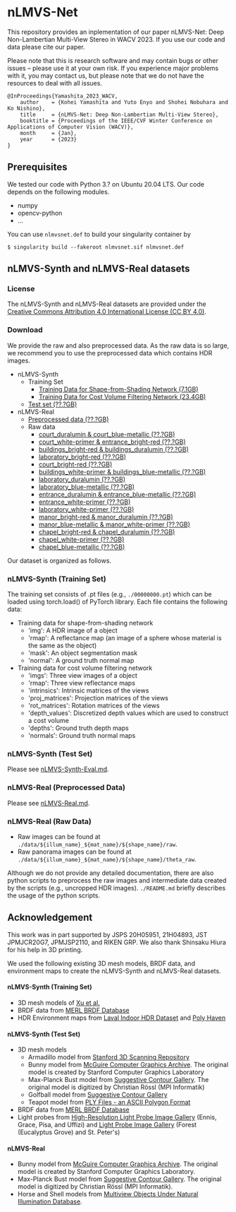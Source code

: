 # nLMVS-Net

This repository provides an inplementation of our paper nLMVS-Net: Deep Non-Lambertian Multi-View Stereo in WACV 2023. If you use our code and data please cite our paper.

Please note that this is research software and may contain bugs or other issues – please use it at your own risk. If you experience major problems with it, you may contact us, but please note that we do not have the resources to deal with all issues.

```
@InProceedings{Yamashita_2023_WACV,
    author    = {Kohei Yamashita and Yuto Enyo and Shohei Nobuhara and Ko Nishino},
    title     = {nLMVS-Net: Deep Non-Lambertian Multi-View Stereo},
    booktitle = {Proceedings of the IEEE/CVF Winter Conference on Applications of Computer Vision (WACV)},
    month     = {Jan},
    year      = {2023}
}
```

## Prerequisites

We tested our code with Python 3.? on Ubuntu 20.04 LTS. Our code depends on the following modules.

* numpy
* opencv-python
* ...

You can use `nlmvsnet.def` to build your singularity container by
```
$ singularity build --fakeroot nlmvsnet.sif nlmvsnet.def
```

## nLMVS-Synth and nLMVS-Real datasets

### License

The nLMVS-Synth and nLMVS-Real datasets are provided under the [Creative Commons Attribution 4.0 International License (CC BY 4.0)](http://creativecommons.org/licenses/by/4.0/).

### Download

We provide the raw and also preprocessed data.  As the raw data is so large, we recommend you to use the preprocessed data which contains HDR images.

* nLMVS-Synth
  * Training Set
    * [Training Data for Shape-from-Shading Network (7.1GB)](nLMVS-Synth-Train-SfS.zip)
    * [Training Data for Cost Volume Filtering Network (23.4GB)](nLMVS-Synth-Train-CV.zip)
  * [Test set (??.?GB)](nLMVS-Synth-Eval.zip)
* nLMVS-Real
  * [Preprocessed data (??.?GB)](nLMVS-Real.zip)
  * Raw data
    * [court_duralumin & court_blue-metallic (??.?GB)](20211104.zip)
    * [court_white-primer & entrance_bright-red (??.?GB)](20211106.zip)
    * [buildings_bright-red & buildings_duralumin (??.?GB)](20211107.zip)
    * [laboratory_bright-red (??.?GB)](20211108.zip)
    * [court_bright-red (??.?GB)](20211202.zip)
    * [buildings_white-primer & buildings_blue-metallic (??.?GB)](20211205.zip)
    * [laboratory_duralumin (??.?GB)](20211207.zip)
    * [laboratory_blue-metallic (??.?GB)](20211208.zip)
    * [entrance_duralumin & entrance_blue-metallic (??.?GB)](20211211.zip)
    * [entrance_white-primer (??.?GB)](20211212.zip)
    * [laboratory_white-primer (??.?GB)](20211213.zip)
    * [manor_bright-red & manor_duralumin (??.?GB)](20211220.zip)
    * [manor_blue-metallic & manor_white-primer (??.?GB)](20211222.zip)
    * [chapel_bright-red & chapel_duralumin (??.?GB)](20220111.zip)
    * [chapel_white-primer (??.?GB)](20220117.zip)
    * [chapel_blue-metallic (??.?GB)](20220131.zip)


Our dataset is organized as follows.

### nLMVS-Synth (Training Set)
The training set consists of .pt files (e.g., ```./00000000.pt```) which can be loaded using torch.load() of PyTorch library. Each file contains the following data:
* Training data for shape-from-shading network
  * 'img': A HDR image of a object
  * 'rmap': A reflectance map (an image of a sphere whose material is the same as the object)
  * 'mask': An object segmentation mask
  * 'normal': A ground truth normal map
* Training data for cost volume filtering network
  * 'imgs': Three view images of a object
  * 'rmap': Three view reflectance maps
  * 'intrinsics': Intrinsic matrices of the views
  * 'proj_matrices': Projection matrices of the views
  * 'rot_matrices': Rotation matrices of the views
  * 'depth_values': Discretized depth values which are used to construct a cost volume
  * 'depths': Ground truth depth maps
  * 'normals': Ground truth normal maps

### nLMVS-Synth (Test Set)
Please see [nLMVS-Synth-Eval.md](./nLMVS-Synth-Eval.md).

### nLMVS-Real (Preprocessed Data)
Please see [nLMVS-Real.md](./nLMVS-Real.md).

### nLMVS-Real (Raw Data)
* Raw images can be found at ```./data/${illum_name}_${mat_name}/${shape_name}/raw```.
* Raw panorama images can be found at ```./data/${illum_name}_${mat_name}/${shape_name}/theta_raw```.

Although we do not provide any detailed documentation, there are also python scripts to preprocess the raw images and intermediate data created by the scripts (e.g., uncropped HDR images). ```./README.md``` briefly describes the usage of the python scripts.

## Acknowledgement
This work was in part supported by JSPS 20H05951, 21H04893, JST JPMJCR20G7, JPMJSP2110, and RIKEN GRP. We also thank Shinsaku Hiura for his help in 3D printing.

We used the following existing 3D mesh models, BRDF data, and environment maps to create the nLMVS-Synth and nLMVS-Real datasets.

#### nLMVS-Synth (Training Set)
- 3D mesh models of [Xu et al.](https://cseweb.ucsd.edu/~viscomp/projects/SIG18Relighting/)
- BRDF data from [MERL BRDF Database](https://www.merl.com/brdf/)
- HDR Environment maps from [Laval Indoor HDR Dataset](http://vision.gel.ulaval.ca/~jflalonde/publications/projects/deepIndoorLight/index.html) and [Poly Haven](https://polyhaven.com/)

#### nLMVS-Synth (Test Set)
- 3D mesh models
  - Armadillo model from [Stanford 3D Scanning Repository](http://graphics.stanford.edu/data/3Dscanrep/)
  - Bunny model from [McGuire Computer Graphics Archive](https://casual-effects.com/data/). The original model is created by Stanford Computer Graphics Laboratory
  - Max-Planck Bust model from [Suggestive Contour Gallery](https://gfx.cs.princeton.edu/proj/sugcon/models/). The original model is digitized by Christian Rössl (MPI Informatik)
  - Golfball model from [Suggestive Contour Gallery](https://gfx.cs.princeton.edu/proj/sugcon/models/)
  - Teapot model from [PLY Files - an ASCII Polygon Format ](https://people.sc.fsu.edu/~jburkardt/data/ply/ply.html)
- BRDF data from [MERL BRDF Database](https://www.merl.com/brdf/)
- Light probes from [High-Resolution Light Probe Image Gallery](https://vgl.ict.usc.edu/Data/HighResProbes/) (Ennis, Grace, Pisa, and Uffizi) and [Light Probe Image Gallery](https://www.pauldebevec.com/Probes/) (Forest (Eucalyptus Grove) and St. Peter's)

#### nLMVS-Real
- Bunny model from [McGuire Computer Graphics Archive](https://casual-effects.com/data/). The original model is created by Stanford Computer Graphics Laboratory.
- Max-Planck Bust model from [Suggestive Contour Gallery](https://gfx.cs.princeton.edu/proj/sugcon/models/). The original model is digitized by Christian Rössl (MPI Informatik).
- Horse and Shell models from [Multiview Objects Under Natural Illumination Database](https://vision.ist.i.kyoto-u.ac.jp/codeanddata/multinatgeom/).
